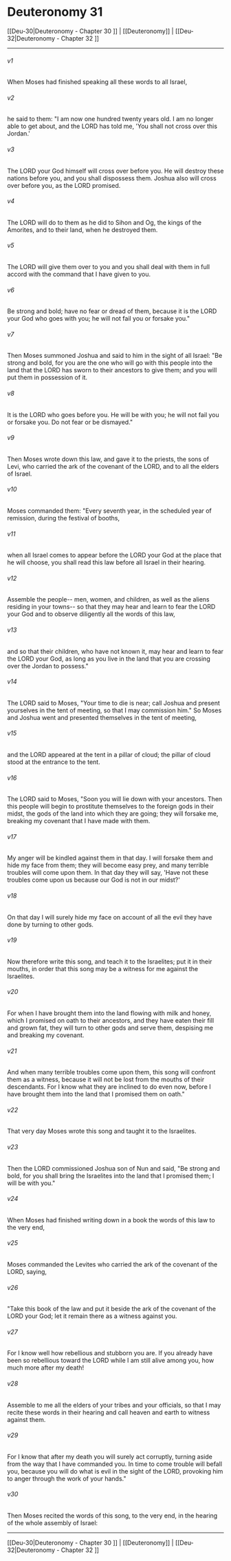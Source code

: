 # Deuteronomy 31

[[Deu-30|Deuteronomy - Chapter 30 ]] | [[Deuteronomy]] | [[Deu-32|Deuteronomy - Chapter 32 ]]
***

###### v1
When Moses had finished speaking all these words to all Israel,
###### v2
he said to them: "I am now one hundred twenty years old. I am no longer able to get about, and the LORD has told me, 'You shall not cross over this Jordan.'
###### v3
The LORD your God himself will cross over before you. He will destroy these nations before you, and you shall dispossess them. Joshua also will cross over before you, as the LORD promised.
###### v4
The LORD will do to them as he did to Sihon and Og, the kings of the Amorites, and to their land, when he destroyed them.
###### v5
The LORD will give them over to you and you shall deal with them in full accord with the command that I have given to you.
###### v6
Be strong and bold; have no fear or dread of them, because it is the LORD your God who goes with you; he will not fail you or forsake you."
###### v7
Then Moses summoned Joshua and said to him in the sight of all Israel: "Be strong and bold, for you are the one who will go with this people into the land that the LORD has sworn to their ancestors to give them; and you will put them in possession of it.
###### v8
It is the LORD who goes before you. He will be with you; he will not fail you or forsake you. Do not fear or be dismayed."
###### v9
Then Moses wrote down this law, and gave it to the priests, the sons of Levi, who carried the ark of the covenant of the LORD, and to all the elders of Israel.
###### v10
Moses commanded them: "Every seventh year, in the scheduled year of remission, during the festival of booths,
###### v11
when all Israel comes to appear before the LORD your God at the place that he will choose, you shall read this law before all Israel in their hearing.
###### v12
Assemble the people-- men, women, and children, as well as the aliens residing in your towns-- so that they may hear and learn to fear the LORD your God and to observe diligently all the words of this law,
###### v13
and so that their children, who have not known it, may hear and learn to fear the LORD your God, as long as you live in the land that you are crossing over the Jordan to possess."
###### v14
The LORD said to Moses, "Your time to die is near; call Joshua and present yourselves in the tent of meeting, so that I may commission him." So Moses and Joshua went and presented themselves in the tent of meeting,
###### v15
and the LORD appeared at the tent in a pillar of cloud; the pillar of cloud stood at the entrance to the tent.
###### v16
The LORD said to Moses, "Soon you will lie down with your ancestors. Then this people will begin to prostitute themselves to the foreign gods in their midst, the gods of the land into which they are going; they will forsake me, breaking my covenant that I have made with them.
###### v17
My anger will be kindled against them in that day. I will forsake them and hide my face from them; they will become easy prey, and many terrible troubles will come upon them. In that day they will say, 'Have not these troubles come upon us because our God is not in our midst?'
###### v18
On that day I will surely hide my face on account of all the evil they have done by turning to other gods.
###### v19
Now therefore write this song, and teach it to the Israelites; put it in their mouths, in order that this song may be a witness for me against the Israelites.
###### v20
For when I have brought them into the land flowing with milk and honey, which I promised on oath to their ancestors, and they have eaten their fill and grown fat, they will turn to other gods and serve them, despising me and breaking my covenant.
###### v21
And when many terrible troubles come upon them, this song will confront them as a witness, because it will not be lost from the mouths of their descendants. For I know what they are inclined to do even now, before I have brought them into the land that I promised them on oath."
###### v22
That very day Moses wrote this song and taught it to the Israelites.
###### v23
Then the LORD commissioned Joshua son of Nun and said, "Be strong and bold, for you shall bring the Israelites into the land that I promised them; I will be with you."
###### v24
When Moses had finished writing down in a book the words of this law to the very end,
###### v25
Moses commanded the Levites who carried the ark of the covenant of the LORD, saying,
###### v26
"Take this book of the law and put it beside the ark of the covenant of the LORD your God; let it remain there as a witness against you.
###### v27
For I know well how rebellious and stubborn you are. If you already have been so rebellious toward the LORD while I am still alive among you, how much more after my death!
###### v28
Assemble to me all the elders of your tribes and your officials, so that I may recite these words in their hearing and call heaven and earth to witness against them.
###### v29
For I know that after my death you will surely act corruptly, turning aside from the way that I have commanded you. In time to come trouble will befall you, because you will do what is evil in the sight of the LORD, provoking him to anger through the work of your hands."
###### v30
Then Moses recited the words of this song, to the very end, in the hearing of the whole assembly of Israel:

***

[[Deu-30|Deuteronomy - Chapter 30 ]] | [[Deuteronomy]] | [[Deu-32|Deuteronomy - Chapter 32 ]]
